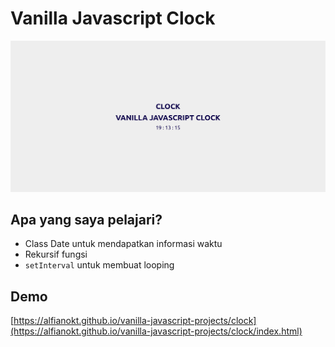 # Vanilla Javascript Clock

![Screenshoot](./screenshoot.png)

## Apa yang saya pelajari?

- Class Date untuk mendapatkan informasi waktu
- Rekursif fungsi
- `setInterval` untuk membuat looping

## Demo

[https://alfianokt.github.io/vanilla-javascript-projects/clock](https://alfianokt.github.io/vanilla-javascript-projects/clock/index.html)